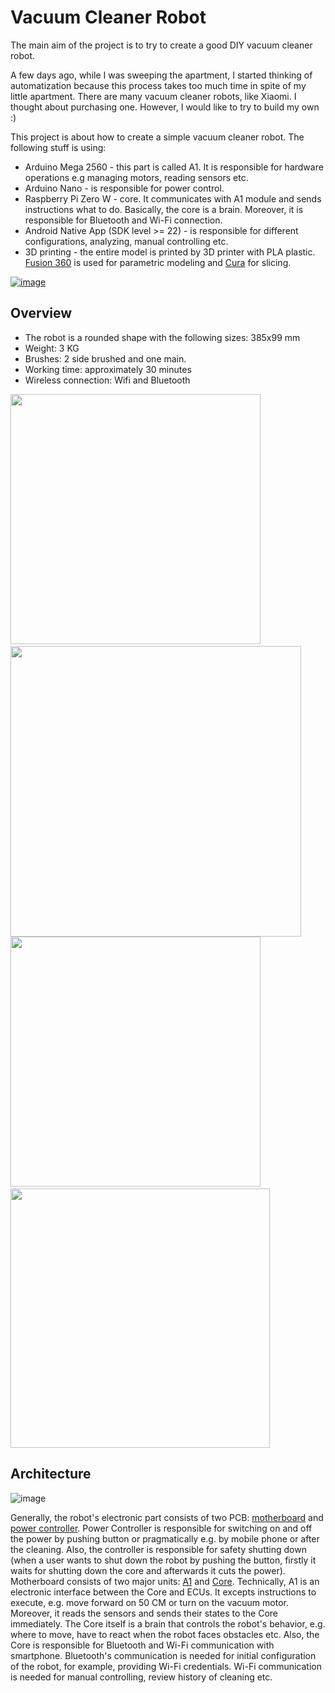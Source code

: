 # Vacuum Cleaner Robot 
The main aim of the project is to try to create a good DIY vacuum cleaner robot.

A few days ago, while I was sweeping the apartment, I started thinking of automatization because this process takes too much time in spite of my little apartment. There are many vacuum cleaner robots, like Xiaomi. I thought about purchasing one. However, I would like to try to build my own :)

This project is about how to create a simple vacuum cleaner robot. The following stuff is using:
* Arduino Mega 2560 - this part is called A1. It is responsible for hardware operations e.g managing motors, reading sensors etc.
* Arduino Nano - is responsible for power control.
* Raspberry Pi Zero W - core. It communicates with A1 module and sends instructions what to do. Basically, the core is a brain. Moreover, it is responsible for Bluetooth and Wi-Fi connection.
* Android Native App (SDK level >= 22) - is responsible for different configurations, analyzing, manual controlling etc.
* 3D printing - the entire model is printed by 3D printer with PLA plastic. [Fusion 360](https://www.autodesk.com/products/fusion-360/overview) is used for parametric modeling and [Cura](https://ultimaker.com/software/ultimaker-cura) for slicing.

[![image](https://user-images.githubusercontent.com/39415360/204157351-8009d299-9614-4320-a09e-5ee5d5719748.png)]([https://google.ocm](https://www.youtube.com/watch?v=dgfaQ1eYDQo))


## Overview
* The robot is a rounded shape with the following sizes: 385x99 mm
* Weight: 3 KG
* Brushes: 2 side brushed and one main.
* Working time: approximately 30 minutes
* Wireless connection: Wifi and Bluetooth

<img src="https://user-images.githubusercontent.com/39415360/186521774-704884d2-03a5-4560-a252-b18bb7f3028d.jpg" width="400">&nbsp;
<img src="https://user-images.githubusercontent.com/39415360/186525811-3159ee50-9453-465e-9723-f8cf16752921.jpg" width="465" />
<img src="https://user-images.githubusercontent.com/39415360/186527277-fa6c89eb-ab22-4f05-a9af-4410aa841be2.jpg" width="400">&nbsp;
<img src="https://user-images.githubusercontent.com/39415360/186528631-af64e733-9c59-4d49-9d3c-c4ffa41cbc81.jpg" width="415" />


## Architecture 
![image](https://user-images.githubusercontent.com/39415360/179946342-a393f9e0-408d-4760-a70b-cfd9a5e10395.png)

Generally, the robot's electronic part consists of two PCB: [motherboard](https://github.com/AlieksieievYurii/vacuum-cleaner/tree/clean-up/motherboard) and [power controller](https://github.com/AlieksieievYurii/vacuum-cleaner/tree/main/power-controller). Power Controller is responsible for switching on and off the power by pushing button or pragmatically e.g. by mobile phone or after the cleaning. Also, the controller is responsible for safety shutting down (when a user wants to shut down the robot by pushing the button, firstly it waits for shutting down the core and afterwards it cuts the power). Motherboard consists of two major units: [A1](https://github.com/AlieksieievYurii/vacuum-cleaner/tree/clean-up/motherboard/a1) and [Core](https://github.com/AlieksieievYurii/vacuum-cleaner/tree/clean-up/motherboard/core). Technically, A1 is an electronic interface between the Core and ECUs. It excepts instructions to execute, e.g. move forward on 50 CM or turn on the vacuum motor. Moreover, it reads the sensors and sends their states to the Core immediately. The Core itself is a brain that controls the robot's behavior, e.g. where to move, have to react when the robot faces obstacles etc. Also, the Core is responsible for Bluetooth and Wi-Fi communication with smartphone. Bluetooth's communication is needed for initial configuration of the robot, for example, providing Wi-Fi credentials. Wi-Fi communication is needed for manual controlling, review history of cleaning etc.
